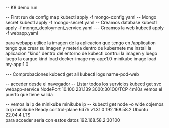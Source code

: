 -- K8 demo run

-- First run de config map
kubectl apply -f mongo-config.yaml
-- Mongo secret
kubectl apply -f mongo-secret.yaml
-- Creamos database
kubectl apply -f mongo_deployment_service.yaml 
--- Creamos la web
kubectl apply -f webapp.yaml 

para webapp utilice la imagen de la aplicacion que tengo en /application tengo que crear su imagen y meterla dentro de kubernete
me install la aplicacion "kind"
dentro del entorno de kubectl contrui la imagen y luego
luego la cargue
kind load docker-image my-app:1.0
minikube image load my-app:1.0

--- Comprobaciones
kubectl get all
kubectl logs name-pod-web

-- acceder desde el navegador
-- Listar todos los servicios
kubectl get svc
webapp-service   NodePort    10.100.231.139   <none>        3000:30100/TCP   4m10s
vemos el puerto que tiene salida

-- vemos la ip de minikube
minikube ip
-- kubectl get node -o wide
cojemos la ip
minikube   Ready    control-plane   6d7h   v1.31.0   192.168.58.2   <none>        Ubuntu 22.04.4 LTS   
para acceder seria con estos datos
192.168.58.2:30100




